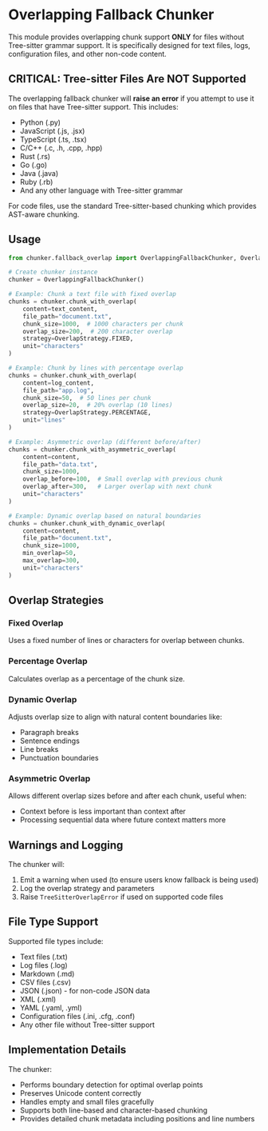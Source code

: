 # Overlapping Fallback Chunker

This module provides overlapping chunk support **ONLY** for files without Tree-sitter grammar support. It is specifically designed for text files, logs, configuration files, and other non-code content.

## CRITICAL: Tree-sitter Files Are NOT Supported

The overlapping fallback chunker will **raise an error** if you attempt to use it on files that have Tree-sitter support. This includes:

- Python (.py)
- JavaScript (.js, .jsx)
- TypeScript (.ts, .tsx)
- C/C++ (.c, .h, .cpp, .hpp)
- Rust (.rs)
- Go (.go)
- Java (.java)
- Ruby (.rb)
- And any other language with Tree-sitter grammar

For code files, use the standard Tree-sitter-based chunking which provides AST-aware chunking.

## Usage

```python
from chunker.fallback_overlap import OverlappingFallbackChunker, OverlapStrategy

# Create chunker instance
chunker = OverlappingFallbackChunker()

# Example: Chunk a text file with fixed overlap
chunks = chunker.chunk_with_overlap(
    content=text_content,
    file_path="document.txt",
    chunk_size=1000,  # 1000 characters per chunk
    overlap_size=200,  # 200 character overlap
    strategy=OverlapStrategy.FIXED,
    unit="characters"
)

# Example: Chunk by lines with percentage overlap
chunks = chunker.chunk_with_overlap(
    content=log_content,
    file_path="app.log",
    chunk_size=50,  # 50 lines per chunk
    overlap_size=20,  # 20% overlap (10 lines)
    strategy=OverlapStrategy.PERCENTAGE,
    unit="lines"
)

# Example: Asymmetric overlap (different before/after)
chunks = chunker.chunk_with_asymmetric_overlap(
    content=content,
    file_path="data.txt",
    chunk_size=1000,
    overlap_before=100,  # Small overlap with previous chunk
    overlap_after=300,   # Larger overlap with next chunk
    unit="characters"
)

# Example: Dynamic overlap based on natural boundaries
chunks = chunker.chunk_with_dynamic_overlap(
    content=content,
    file_path="document.txt",
    chunk_size=1000,
    min_overlap=50,
    max_overlap=300,
    unit="characters"
)
```

## Overlap Strategies

### Fixed Overlap
Uses a fixed number of lines or characters for overlap between chunks.

### Percentage Overlap
Calculates overlap as a percentage of the chunk size.

### Dynamic Overlap
Adjusts overlap size to align with natural content boundaries like:
- Paragraph breaks
- Sentence endings
- Line breaks
- Punctuation boundaries

### Asymmetric Overlap
Allows different overlap sizes before and after each chunk, useful when:
- Context before is less important than context after
- Processing sequential data where future context matters more

## Warnings and Logging

The chunker will:
1. Emit a warning when used (to ensure users know fallback is being used)
2. Log the overlap strategy and parameters
3. Raise `TreeSitterOverlapError` if used on supported code files

## File Type Support

Supported file types include:
- Text files (.txt)
- Log files (.log)
- Markdown (.md)
- CSV files (.csv)
- JSON (.json) - for non-code JSON data
- XML (.xml)
- YAML (.yaml, .yml)
- Configuration files (.ini, .cfg, .conf)
- Any other file without Tree-sitter support

## Implementation Details

The chunker:
- Performs boundary detection for optimal overlap points
- Preserves Unicode content correctly
- Handles empty and small files gracefully
- Supports both line-based and character-based chunking
- Provides detailed chunk metadata including positions and line numbers